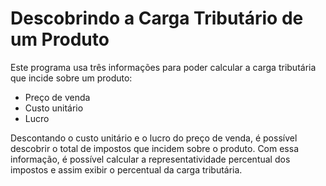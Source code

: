 # Descobrindo a Carga Tributário de um Produto

Este programa usa três informações para poder calcular a carga tributária que incide sobre um produto:

- Preço de venda
- Custo unitário
- Lucro

Descontando o custo unitário e o lucro do preço de venda, é possível descobrir o total de impostos que incidem sobre o produto. Com essa informação, é possível calcular a representatividade percentual dos impostos e assim exibir o percentual da carga tributária.
